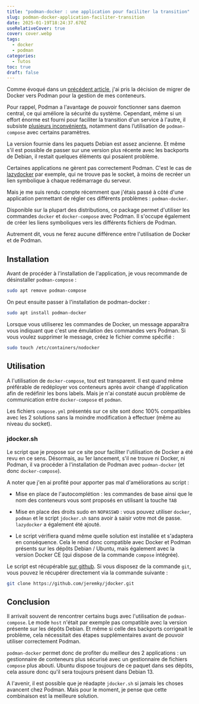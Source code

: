```yaml
---
title: "podman-docker : une application pour faciliter la transition"
slug: podman-docker-application-faciliter-transition
date: 2025-01-19T18:24:37.670Z
useRelativeCover: true
cover: cover.webp
tags:
  - docker
  - podman
categories:
  - Tutos
toc: true
draft: false
---
```


Comme évoqué dans un [précédent article](/posts/migration-de-docker-vers-podman/), j'ai pris la décision de migrer de Docker vers Podman pour la gestion de mes conteneurs.

Pour rappel, Podman a l'avantage de pouvoir fonctionner sans daemon central, ce qui améliore la sécurité du système. Cependant, même si un effort énorme est fourni pour faciliter la transition d'un service à l'autre, il subsiste [plusieurs inconvénients](/posts/reecriture-des-articles-docker/), notamment dans l’utilisation de `podman-compose` avec certains paramètres.

La version fournie dans les paquets Debian est assez ancienne. Et même s'il est possible de passer sur une version plus récente avec les backports de Debian, il restait quelques éléments qui posaient problème.

Certaines applications ne gèrent pas correctement Podman. C'est le cas de [lazydocker](https://github.com/jesseduffield/lazydocker) par exemple, qui ne trouve pas le socket, à moins de recréer un lien symbolique à chaque redémarrage du serveur.

Mais je me suis rendu compte récemment que j'étais passé à côté d'une application permettant de régler ces différents problèmes : `podman-docker`.

Disponible sur la plupart des distributions, ce package permet d'utiliser les commandes `docker` et `docker-compose` avec Podman. Il s'occupe également de créer les liens symboliques vers les différents fichiers de Podman.

Autrement dit, vous ne ferez aucune différence entre l'utilisation de Docker et de Podman.

## Installation

Avant de procéder à l'installation de l'application, je vous recommande de désinstaller `podman-compose` :

```bash
sudo apt remove podman-compose
```

On peut ensuite passer à l'installation de podman-docker :

```bash
sudo apt install podman-docker
```

Lorsque vous utiliserez les commandes de Docker, un message apparaîtra vous indiquant que c'est une émulation des commandes vers Podman. Si vous voulez supprimer le message, créez le fichier comme spécifié : 

```bash
sudo touch /etc/containers/nodocker
```

## Utilisation

A l'utilisation de `docker-compose`, tout est transparent. Il est quand même préférable de redéployer vos conteneurs après avoir changé d'application afin de redéfinir les bons labels. Mais je n'ai constaté aucun problème de communication entre `docker-compose` et `podman`.

Les fichiers `compose.yml` présentés sur ce site sont donc 100% compatibles avec les 2 solutions sans la moindre modification à effectuer (même au niveau du socket).

### jdocker.sh

Le script que je propose sur ce site pour faciliter l'utilisation de Docker a été revu en ce sens. Désormais, au 1er lancement, s'il ne trouve ni Docker, ni Podman, il va procéder à l'installation de Podman avec `podman-docker` (et donc `docker-compose`).

A noter que j'en ai profité pour apporter pas mal d'améliorations au script : 

- Mise en place de l'autocomplétion : les commandes de base ainsi que le nom des conteneurs vous sont proposés en utilisant la touche `TAB`

- Mise en place des droits sudo en `NOPASSWD` : vous pouvez utiliser `docker`, `podman` et le script `jdocker.sh` sans avoir à saisir votre mot de passe. `lazydocker` a également été ajouté.

- Le script vérifiera quand même quelle solution est installée et s'adaptera en conséquence. Cela le rend donc compatible avec Docker et Podman présents sur les dépôts Debian / Ubuntu, mais également avec la version Docker CE (qui dispose de la commande `compose` intégrée).

Le script est récupérable [sur github](https://github.com/jeremky/jdocker). Si vous disposez de la commande `git`, vous pouvez le récupérer directement via la commande suivante : 

```bash
git clone https://github.com/jeremky/jdocker.git
```

## Conclusion

Il arrivait souvent de rencontrer certains bugs avec l'utilisation de `podman-compose`. Le mode `host` n'était par exemple pas compatible avec la version présente sur les dépôts Debian. Et même si celle des backports corrigeait le problème, cela nécessitait des étapes supplémentaires avant de pouvoir utiliser correctement Podman.

`podman-docker` permet donc de profiter du meilleur des 2 applications : un gestionnaire de conteneurs plus sécurisé avec un gestionnaire de fichiers `compose` plus abouti. Ubuntu dispose toujours de ce paquet dans ses dépôts, cela assure donc qu'il sera toujours présent dans Debian 13. 

A l'avenir, il est possible que je réadapte `jdocker.sh` si jamais les choses avancent chez Podman. Mais pour le moment, je pense que cette combinaison est la meilleure solution.
